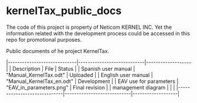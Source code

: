# kernelTax_public_docs

The code of this project is property of Neticom KERNEL INC. Yet the information related with the development process could be accessed in this repo for promotional purposes.

Public documents of he project KernelTax.

|-----------------------------|----------------------------|-------------------|
|    Description              |            File            |       Status      |
|    Spanish user manual      |   "Manual_KernelTax.odt"   |     Uploaded      |
|    English user manual      | "Manual_KernelTax_en.odt"  |     Development   |
|    EAV use for parameters   |   "EAV_in_parameters.png"  |   Final revision  |
|    management diagram       |                            |                   |
|-----------------------------|----------------------------|-------------------|
